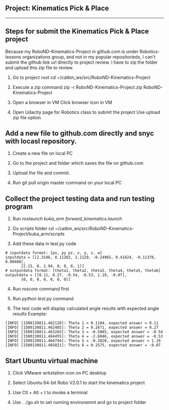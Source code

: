 ## Project: Kinematics Pick & Place

---

## Steps for submit the Kinematics Pick & Place project 

  Because my RoboND-Kinematics-Project in github.com is under Robotics-lessons organizations group,
and not in my popular repositorieds, I can't submit the github link url directly to project review.
I have to zip the folder and upload this zip file to review.

 1. Go to project root
   cd  ~/catkin_ws/src/RoboND-Kinematics-Project

 2. Execute a zip command
   zip -r RoboND-Kinematics-Project.zip RoboND-Kinematics-Project

 3. Open a browser in VM
   Click browser icon in VM

 4. Open Udacity page for Robotics class to submit the project
   Use upload zip file option 

## Add a new file to github.com directly and snyc with locasl repository.
 1. Create a new file on local PC

 2. Go to the project and folder which saves the file on github.com

 3. Upload the file and commit.

 4. Run git pull origin master command on your local PC
 


## Collect the project testing data and run testing program

 1. Run _roslaunch kuka_arm forward_kinematics.launch_

 2. Go scripts folder
    cd ~/catkin_ws/src/RoboND-Kinematics-Project/kuka_arm/scripts

 3. Add these data in test.py code
 ```
 # inputdata format: [px, py pz, x, y, z, w]
 inputdata = [[2.3146, 0.11282, 2.1129, -0.24965, 0.41624, -0.11376, 0.86688],
        [2.15, 0, 1.94, 0, 0, 0, 1]]
 # outputdata format: [theta1, theta2, theta3, theta4, theta5, theta6]
 outputdata = [[0.11, 0.27, -0.54, -0.53, 1.19, -0.07],
        [0, 0, 0, 0, 0, 0, 0]]

 ```
 4. Run _roscore_ command first

 5. Run _python test.py_ command

 6. The test code will display calculated angle results with expected angle results
 Example:
```
[INFO] [1500130811.462120]: Theta 1 = 0.1104, expected answer = 0.11
[INFO] [1500130811.462485]: Theta 2 = 0.2671, expected answer = 0.27
[INFO] [1500130811.463203]: Theta 3 = -0.5085, expected answer = -0.54
[INFO] [1500130811.464455]: Theta 4 = -2.6846, expected answer = -0.53
[INFO] [1500130811.464794]: Theta 5 = -0.3820, expected answer = 1.19
[INFO] [1500130811.465021]: Theta 6 = 0.1575, expected answer = -0.07
```

## Start Ubuntu virtual machine 
 1. Click VMware wrkstation icon on PC desktop

 2. Select Ubuntu 64-bit Robo V2.0.1 to start the kinematics project

 3. Use Ctl + Alt + t to invoke a terminal

 4. Use . ./go.sh to set running environemnt and go to project folder




